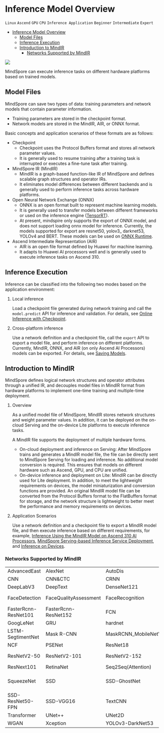 # Inference Model Overview

`Linux` `Ascend` `GPU` `CPU` `Inference Application` `Beginner` `Intermediate` `Expert`

<!-- TOC -->

- [Inference Model Overview](#inference-model-overview)
    - [Model Files](#model-files)
    - [Inference Execution](#inference-execution)
    - [Introduction to MindIR](#introduction-to-mindir)
        - [Networks Supported by MindIR](#networks-supported-by-mindir)

<!-- /TOC -->

<a href="https://gitee.com/mindspore/docs/blob/r1.5/docs/mindspore/programming_guide/source_en/multi_platform_inference.md" target="_blank"><img src="https://gitee.com/mindspore/docs/raw/r1.5/resource/_static/logo_source_en.png"></a>

MindSpore can execute inference tasks on different hardware platforms based on trained models.

## Model Files

MindSpore can save two types of data: training parameters and network models that contain parameter information.

- Training parameters are stored in the checkpoint format.
- Network models are stored in the MindIR, AIR, or ONNX format.

Basic concepts and application scenarios of these formats are as follows:

- Checkpoint
    - Checkpoint uses the Protocol Buffers format and stores all network parameter values.
    - It is generally used to resume training after a training task is interrupted or executes a fine-tune task after training.
- MindSpore IR (MindIR)
    - MindIR is a graph-based function-like IR of MindSpore and defines scalable graph structures and operator IRs.
    - It eliminates model differences between different backends and is generally used to perform inference tasks across hardware platforms.
- Open Neural Network Exchange (ONNX)
    - ONNX is an open format built to represent machine learning models.
    - It is generally used to transfer models between different frameworks or used on the inference engine ([TensorRT](https://docs.nvidia.com/deeplearning/tensorrt/api/python_api/index.html)).
    - At present, mindspire only supports the export of ONNX model, and does not support loading onnx model for inference. Currently, the models supported for export are resnet50, yolov3_ darknet53, YOLOv4 and BERT. These models can be used on [ONNX Runtime](https://onnxruntime.ai/).
- Ascend Intermediate Representation (AIR)
    - AIR is an open file format defined by Huawei for machine learning.
    - It adapts to Huawei AI processors well and is generally used to execute inference tasks on Ascend 310.

## Inference Execution

Inference can be classified into the following two modes based on the application environment:

1. Local inference

    Load a checkpoint file generated during network training and call the `model.predict` API for inference and validation. For details, see [Online Inference with Checkpoint](https://www.mindspore.cn/docs/programming_guide/en/r1.5/online_inference.html).

2. Cross-platform inference

    Use a network definition and a checkpoint file, call the `export` API to export a model file, and perform inference on different platforms. Currently, MindIR, ONNX, and AIR (on only Ascend AI Processors) models can be exported. For details, see [Saving Models](https://www.mindspore.cn/docs/programming_guide/en/r1.5/save_model.html).

## Introduction to MindIR

MindSpore defines logical network structures and operator attributes through a unified IR, and decouples model files in MindIR format from hardware platforms to implement one-time training and multiple-time deployment.

1. Overview

    As a unified model file of MindSpore, MindIR stores network structures and weight parameter values. In addition, it can be deployed on the on-cloud Serving and the on-device Lite platforms to execute inference tasks.

    A MindIR file supports the deployment of multiple hardware forms.

    - On-cloud deployment and inference on Serving: After MindSpore trains and generates a MindIR model file, the file can be directly sent to MindSpore Serving for loading and inference. No additional model conversion is required. This ensures that models on different hardware such as Ascend, GPU, and CPU are unified.
    - On-device inference and deployment on Lite: MindIR can be directly used for Lite deployment. In addition, to meet the lightweight requirements on devices, the model miniaturization and conversion functions are provided. An original MindIR model file can be converted from the Protocol Buffers format to the FlatBuffers format for storage, and the network structure is lightweight to better meet the performance and memory requirements on devices.

2. Application Scenarios

    Use a network definition and a checkpoint file to export a MindIR model file, and then execute inference based on different requirements, for example, [Inference Using the MindIR Model on Ascend 310 AI Processors](https://www.mindspore.cn/docs/programming_guide/en/r1.5/multi_platform_inference_ascend_310_mindir.html), [MindSpore Serving-based Inference Service Deployment](https://www.mindspore.cn/serving/docs/en/r1.5/serving_example.html), and [Inference on Devices](https://www.mindspore.cn/lite/docs/en/r1.5/index.html).

### Networks Supported by MindIR

<table class="docutils">
<tr>
  <td>AdvancedEast</td>
  <td>AlexNet</td>
  <td>AutoDis</td>
  <td>BERT</td>
  <td>BGCF</td>
  <td>CenterFace</td>
</tr>
<tr>
  <td>CNN</td>
  <td>CNN&CTC</td>
  <td>CRNN</td>
  <td>CSPDarkNet53</td>
  <td>CTPN</td>
  <td>DeepFM</td>
</tr>
<tr>
  <td>DeepLabV3</td>
  <td>DeepText</td>
  <td>DenseNet121</td>
  <td>DPN</td>
  <td>DS-CNN</td>
  <td>FaceAttribute</td>
</tr>
<tr>
  <td>FaceDetection</td>
  <td>FaceQualityAssessment</td>
  <td>FaceRecognition</td>
  <td>FaceRecognitionForTracking</td>
  <td>Faster R-CNN</td>
  <td>FasterRcnn-ResNet50</td>
</tr>
<tr>
  <td>FasterRcnn-ResNet101</td>
  <td>FasterRcnn-ResNet152</td>
  <td>FCN</td>
  <td>FCN-4</td>
  <td>GAT</td>
  <td>GCN</td>
</tr>
<tr>
  <td>GoogLeNet</td>
  <td>GRU</td>
  <td>hardnet</td>
  <td>InceptionV3</td>
  <td>InceptionV4</td>
  <td>LeNet</td>
</tr>
<tr>
  <td>LSTM-SegtimentNet</td>
  <td>Mask R-CNN</td>
  <td>MaskRCNN_MobileNetV1</td>
  <td>MASS</td>
  <td>MobileNetV1</td>
  <td>MobileNetV2</td>
</tr>
<tr>
  <td>NCF</td>
  <td>PSENet</td>
  <td>ResNet18</td>
  <td>ResNet50</td>
  <td>ResNet101</td>
  <td>ResNet152</td>
</tr>
<tr>
  <td>ResNetV2-50</td>
  <td>ResNetV2-101</td>
  <td>ResNetV2-152</td>
  <td>SE-Net</td>
  <td>SSD-MobileNetV2</td>
  <td>ResNext50</td>
</tr>
<tr>
  <td>ResNext101</td>
  <td>RetinaNet</td>
  <td>Seq2Seq(Attention)</td>
  <td>SE-ResNet50</td>
  <td>ShuffleNetV1</td>
  <td>SimplePoseNet</td>
</tr>
<tr>
  <td>SqueezeNet</td>
  <td>SSD</td>
  <td>SSD-GhostNet</td>
  <td>SSD-MobileNetV1-FPN</td>
  <td>SSD-MobileNetV2-FPNlite</td>
  <td>SSD-ResNet50</td>
</tr>
<tr>
  <td>SSD-ResNet50-FPN</td>
  <td>SSD-VGG16</td>
  <td>TextCNN</td>
  <td>TextRCNN</td>
  <td>TinyBert</td>
  <td>TinyDarknet</td>
</tr>
<tr>
  <td>Transformer</td>
  <td>UNet++</td>
  <td>UNet2D</td>
  <td>VGG16</td>
  <td>WarpCTC</td>
  <td>Wide&Deep</td>
</tr>
<tr>
  <td>WGAN</td>
  <td>Xception</td>
  <td>YOLOv3-DarkNet53</td>
  <td>YOLOv3-ResNet18</td>
  <td>YOLOv4</td>
  <td>YOLOv5</td>
</tr>
</table>
